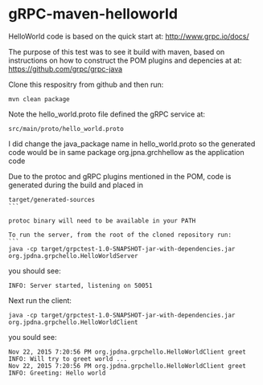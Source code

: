 # gRPC-maven-helloworld


HelloWorld code is based on the quick start at:
http://www.grpc.io/docs/

The purpose of this test was to see it build with maven, based on instructions on how to construct the POM plugins and depencies at at: https://github.com/grpc/grpc-java


Clone this respositry from github and then run:
```
mvn clean package
```

Note the hello_world.proto file defined the gRPC service at:
```
src/main/proto/hello_world.proto
```
I did change the java_package name in hello_world.proto so the generated code would be in same package org.jpna.grchhellow as the application code

Due to the protoc and gRPC plugins mentioned in the POM, code is generated during the build and placed in
````
target/generated-sources
```

protoc binary will need to be available in your PATH

To run the server, from the root of the cloned repository run:
```
java -cp target/grpctest-1.0-SNAPSHOT-jar-with-dependencies.jar org.jpdna.grpchello.HelloWorldServer
````

you should see:
```
INFO: Server started, listening on 50051
```

Next run the client:
```
java -cp target/grpctest-1.0-SNAPSHOT-jar-with-dependencies.jar org.jpdna.grpchello.HelloWorldClient 
```

you sould see:
```
Nov 22, 2015 7:20:56 PM org.jpdna.grpchello.HelloWorldClient greet
INFO: Will try to greet world ...
Nov 22, 2015 7:20:56 PM org.jpdna.grpchello.HelloWorldClient greet
INFO: Greeting: Hello world
```

